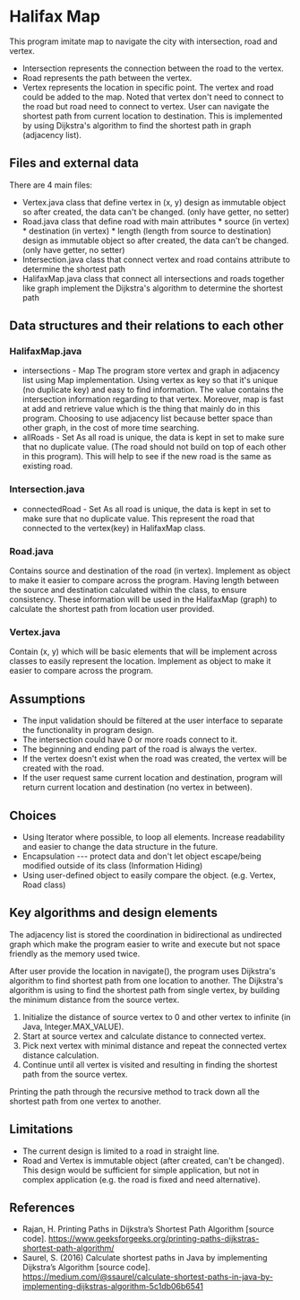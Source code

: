 # Halifax Map
This program imitate map to navigate the city with intersection, road and vertex.
* Intersection represents the connection between the road to the vertex.
* Road represents the path between the vertex.
* Vertex represents the location in specific point.
The vertex and road could be added to the map.
Noted that vertex don't need to connect to the road 
but road need to connect to vertex.
User can navigate the shortest path from current location to destination.
This is implemented by using Dijkstra's algorithm to find the shortest path in graph (adjacency list).

## Files and external data
There are 4 main files:
* Vertex.java 
	class that define vertex in (x, y)
	design as immutable object so after created, the data can't be changed. (only have getter, no setter)
* Road.java 
	class that define road with main attributes
		* source (in vertex)
		* destination (in vertex)
		* length (length from source to destination)
	design as immutable object so after created, the data can't be changed. (only have getter, no setter)
* Intersection.java
	class that connect vertex and road 
	contains attribute to determine the shortest path
* HalifaxMap.java
	class that connect all intersections and roads together like graph
	implement the Dijkstra's algorithm to determine the shortest path

## Data structures and their relations to each other
### HalifaxMap.java
* intersections - Map
The program store vertex and graph in adjacency list using Map implementation.
Using vertex as key so that it's unique (no duplicate key) and easy to find information.
The value contains the intersection information regarding to that vertex.
Moreover, map is fast at add and retrieve value which is the thing that mainly do in this program.
Choosing to use adjacency list because better space than other graph, in the cost of more time searching.
* allRoads - Set
As all road is unique, the data is kept in set to make sure that no duplicate value.
(The road should not build on top of each other in this program). 
This will help to see if the new road is the same as existing road. 

### Intersection.java
* connectedRoad - Set
As all road is unique, the data is kept in set to make sure that no duplicate value.
This represent the road that connected to the vertex(key) in HalifaxMap class.
 
### Road.java
Contains source and destination of the road (in vertex).
Implement as object to make it easier to compare across the program.
Having length between the source and destination calculated within the class, to ensure consistency.
These information will be used in the HalifaxMap (graph) to calculate the shortest path from location user provided.

### Vertex.java
Contain (x, y) which will be basic elements that will be implement across classes to easily represent the location.
Implement as object to make it easier to compare across the program.

## Assumptions
* The input validation should be filtered at the user interface to separate the functionality in program design.
* The intersection could have 0 or more roads connect to it.
* The beginning and ending part of the road is always the vertex.
* If the vertex doesn't exist when the road was created, the vertex will be created with the road.
* If the user request same current location and destination, 
program will return current location and destination (no vertex in between).

## Choices
* Using Iterator where possible, to loop all elements. 
Increase readability and easier to change the data structure in the future.
* Encapsulation --- protect data and don't let object escape/being modified outside of its class (Information Hiding)
* Using user-defined object to easily compare the object. (e.g. Vertex, Road class)

## Key algorithms and design elements
The adjacency list is stored the coordination in bidirectional as undirected graph which
make the program easier to write and execute but not space friendly as the memory used twice.

After user provide the location in navigate(), the program uses Dijkstra's algorithm to find shortest path from one location to another.
The Dijkstra's algorithm is using to find the shortest path from single vertex, by building the minimum distance from the source vertex.
1. Initialize the distance of source vertex to 0 and other vertex to infinite (in Java, Integer.MAX_VALUE).
2. Start at source vertex and calculate distance to connected vertex.
3. Pick next vertex with minimal distance and repeat the connected vertex distance calculation.
4. Continue until all vertex is visited and resulting in finding the shortest path from the source vertex.

Printing the path through the recursive method to track down all the shortest path from one vertex to another.

## Limitations
* The current design is limited to a road in straight line.
* Road and Vertex is immutable object (after created, can't be changed). This design would be sufficient for simple application, 
but not in complex application (e.g. the road is fixed and need alternative).

## References
* Rajan, H. Printing Paths in Dijkstra’s Shortest Path Algorithm [source code]. https://www.geeksforgeeks.org/printing-paths-dijkstras-shortest-path-algorithm/
* Saurel, S. (2016) Calculate shortest paths in Java by implementing Dijkstra’s Algorithm [source code]. https://medium.com/@ssaurel/calculate-shortest-paths-in-java-by-implementing-dijkstras-algorithm-5c1db06b6541
